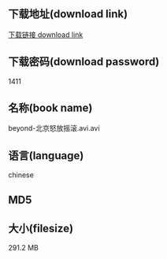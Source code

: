 ## 下载地址(download link)
[下载链接 download link](https://voluble-croquembouche-d321dc.netlify.app/?s=beyond-%E5%8C%97%E4%BA%AC%E6%80%92%E6%94%BE%E6%91%87%E6%BB%9A.avi)

## 下载密码(download password)
1411

## 名称(book name)
beyond-北京怒放摇滚.avi.avi

## 语言(language)
chinese

## MD5


## 大小(filesize)
291.2 MB
